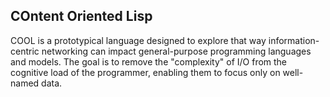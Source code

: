 COntent Oriented Lisp
---------------------

COOL is a prototypical language designed to explore that way 
information-centric networking can impact general-purpose
programming languages and models. The goal is to remove the
"complexity" of I/O from the cognitive load of the programmer,
enabling them to focus only on well-named data.  


